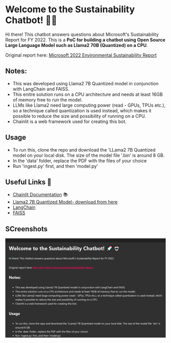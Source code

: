 # Welcome to the Sustainability Chatbot! 🤖🤖

Hi there! This chatbot answers questions about Microsoft's Sustainability Report for FY 2022. This is a **PoC for building a chatbot using Open Source Large Language Model such as Llama2 70B (Quantized) on a CPU**.

Original report here: [Microsoft 2022 Environmental Sustainability Report](https://aka.ms/SustainabilityReport2022)

## Notes:

- This was developed using Llama2 7B Quantized model in conjunction with LangChain and FAISS.
- This enitre solution runs on a CPU architecture and needs at least 16GB of memory free to run the model.
- LLMs like Llama2 need large computing power (read - GPUs, TPUs etc.), so a technique called quantization is used instead, which makes it possible to reduce the size and possibility of running on a CPU.
- Chainlit is a web framework used for creating this bot.


## Usage

- To run this, clone the repo and download the 'LLama2 7B Quantized model on your local disk. The size of the model file '.bin' is around 8 GB.
- In the 'data' folder, replace the PDF with the files of your choice
- Run 'ingest.py' first, and then 'model.py'


## Useful Links 🔗

- [Chainlit Documentation](https://docs.chainlit.io) 📚
- [Llama2 7B Quantized Model- download from here](https://huggingface.co/TheBloke/Llama-2-7B-GGML)
- [LangChain](https://www.langchain.com/)
- [FAISS](https://engineering.fb.com/2017/03/29/data-infrastructure/faiss-a-library-for-efficient-similarity-search/)

## SCreenshots

![First screen](image.png)